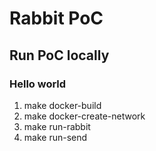 # Rabbit PoC

## Run PoC locally

### Hello world

1. make docker-build
1. make docker-create-network
1. make run-rabbit
1. make run-send
